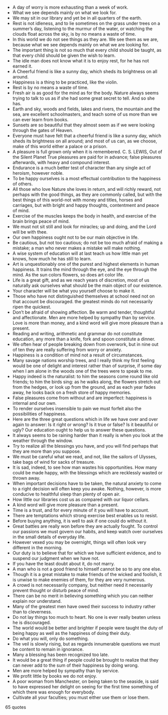  - A day of worry is more exhausting than a week of work.
 - What we see depends mainly on what we look for.
 - We may sit in our library and yet be in all quarters of the earth.
 - Rest is not idleness, and to lie sometimes on the grass under trees on a summer’s day, listening to the murmur of the water, or watching the clouds float across the sky, is by no means a waste of time.
 - In this world we do not see things as they are. We see them as we are, because what we see depends mainly on what we are looking for.
 - The important thing is not so much that every child should be taught, as that every child should be given the wish to learn.
 - The idle man does not know what it is to enjoy rest, for he has not earned it.
 - A Cheerful friend is like a sunny day, which sheds its brightness on all around.
 - Happiness is a thing to be practiced, like the violin.
 - Rest is by no means a waste of time.
 - Fresh air is as good for the mind as for the body. Nature always seems trying to talk to us as if she had some great secret to tell. And so she has.
 - Earth and sky, woods and fields, lakes and rivers, the mountain and the sea, are excellent schoolmasters, and teach some of us more than we can ever learn from books.
 - Sunsets are so beautiful that they almost seem as if we were looking through the gates of Heaven.
 - Everyone must have felt that a cheerful friend is like a sunny day, which sheds its brightness on all around; and most of us can, as we choose, make of this world either a palace or a prison.
 - A pleasure is full grown only when it is remembered. C. S. LEWIS, Out of the Silent Planet True pleasures are paid for in advance; false pleasures afterwards, with heavy and compound interest.
 - Endurance is a much better test of character than any single act of heroism, however noble.
 - To be happy ourselves is a most effectual contribution to the happiness of others.
 - All those who love Nature she loves in return, and will richly reward, not perhaps with the good things, as they are commonly called, but with the best things of this world-not with money and titles, horses and carriages, but with bright and happy thoughts, contentment and peace of mind.
 - Exercise of the muscles keeps the body in health, and exercise of the brain brings peace of mind.
 - We must not sit still and look for miracles; up and doing, and the Lord will be with thee.
 - Our own happiness ought not to be our main objective in life.
 - Be cautious, but not too cautious; do not be too much afraid of making a mistake; a man who never makes a mistake will make nothing.
 - A wise system of education will at last teach us how little man yet knows, how much he has still to learn.
 - Art is unquestionably one of the purest and highest elements in human happiness. It trains the mind through the eye, and the eye through the mind. As the sun colors flowers, so does art color life.
 - Life is a great gift, and as we reach years of discretion, most of us naturally ask ourselves what should be the main object of our existence.
 - Your character will be what you yourself choose to make it.
 - Those who have not distinguished themselves at school need not on that account be discouraged. the greatest minds do not necessarily ripen the quickest.
 - Don’t be afraid of showing affection. Be warm and tender, thoughtful and affectionate. Men are more helped by sympathy than by service. Love is more than money, and a kind word will give more pleasure than a present.
 - Reading and writing, arithmetic and grammar do not constitute education, any more than a knife, fork and spoon constitute a dinner.
 - We often hear of people breaking down from overwork, but in nine out of ten they are really suffering from worry or anxiety.
 - Happiness is a condition of mind not a result of circumstances.
 - Many savage nations worship trees, and I really think my first feeling would be one of delight and interest rather than of surprise, if some day when I am alone in the woods one of the trees were to speak to me.
 - Happy indeed is the naturalist: to him the seasons come round like old friends; to him the birds sing: as he walks along, the flowers stretch out from the hedges, or look up from the ground, and as each year fades away, he looks back on a fresh store of happy memories.
 - False pleasures come from without and are imperfect: happiness is internal and our own.
 - To render ourselves insensible to pain we must forfeit also the possibilities of happiness.
 - Here are the three great questions which in life we have over and over again to answer: Is it right or wrong? Is it true or false? Is it beautiful or ugly? Our education ought to help us to answer these questions.
 - It always seems to be raining harder than it really is when you look at the weather through the window.
 - Try to realize all the blessings you have, and you will find perhaps that they are more than you suppose.
 - We must be careful what we read, and not, like the sailors of Ulysses, take bags of wind for sacks of treasure.
 - It is sad, indeed, to see how man wastes his opportunities. How many could be made happy, with the blessings which are recklessly wasted or thrown away.
 - When important decisions have to be taken, the natural anxiety to come to a right decision will often keep you awake. Nothing, however, is more conducive to healthful sleep than plenty of open air.
 - How little our libraries cost us as compared with our liquor cellars.
 - A kind word will give more pleasure than a present.
 - Time is a trust, and for every minute of it you will have to account.
 - There are temptations which strong exercise best enables us to resist.
 - Before buying anything, it is well to ask if one could do without it.
 - Great battles are really won before they are actually fought. To control our passions we must govern our habits, and keep watch over ourselves in the small details of everyday life.
 - However vexed you may be overnight, things will often look very different in the morning.
 - Our duty is to believe that for which we have sufficient evidence, and to suspend our judgment when we have not.
 - If you have the least doubt about it, do not marry.
 - A man who is not a good friend to himself cannot be so to any one else.
 - Though it is a great mistake to make friends of the wicked and foolish, it is unwise to make enemies of them, for they are very numerous.
 - A crowd is not necessarily company, but neither need it necessarily prevent thought or disturb peace of mind.
 - There can be no merit in believing something which you can neither explain nor understand.
 - Many of the greatest men have owed their success to industry rather than to cleverness.
 - Do not lay things too much to heart. No one is ever really beaten unless he is discouraged.
 - The world would be better and brighter if people were taught the duty of being happy as well as the happiness of doing their duty.
 - Do what you will, only do something.
 - The veil is slowly rising, but as regards innumerable questions we must be content to remain in ignorance.
 - Many a blessing has been recognized too late.
 - It would be a great thing if people could be brought to realize that they can never add to the sum of their happiness by doing wrong.
 - Men are more helped by sympathy than by service.
 - We profit little by books we do not enjoy.
 - A poor woman from Manchester, on being taken to the seaside, is said to have expressed her delight on seeing for the first time something of which there was enough for everybody.
 - Cultivate all your faculties; you must either use them or lose them.

65 quotes